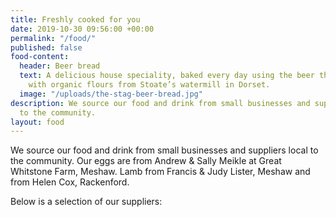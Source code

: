 ```yaml
---
title: Freshly cooked for you
date: 2019-10-30 09:56:00 +00:00
permalink: "/food/"
published: false
food-content:
  header: Beer bread
  text: A delicious house speciality, baked every day using the beer that is on tap
    with organic flours from Stoate’s watermill in Dorset.
  image: "/uploads/the-stag-beer-bread.jpg"
description: We source our food and drink from small businesses and suppliers local
  to the community.
layout: food
---
```


We source our food and drink from small businesses and suppliers local to the community. Our eggs are from Andrew & Sally Meikle at Great Whitstone Farm, Meshaw. Lamb from Francis & Judy Lister, Meshaw and from Helen Cox, Rackenford.

Below is a selection of our suppliers:
